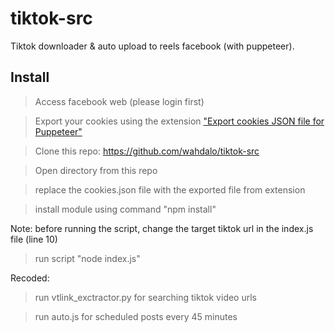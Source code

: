 # tiktok-src
Tiktok downloader &amp; auto upload to reels facebook (with puppeteer).

## Install
> Access facebook web (please login first)

> Export your cookies using the extension ["Export cookies JSON file for Puppeteer"](https://chrome.google.com/webstore/detail/%E3%82%AF%E3%83%83%E3%82%AD%E3%83%BCjson%E3%83%95%E3%82%A1%E3%82%A4%E3%83%AB%E5%87%BA%E5%8A%9B-for-puppet/nmckokihipjgplolmcmjakknndddifde)

> Clone this repo: https://github.com/wahdalo/tiktok-src

> Open directory from this repo

> replace the cookies.json file with the exported file from extension

> install module using command "npm install"

Note: before running the script, change the target tiktok url in the index.js file (line 10)
> run script "node index.js"

Recoded: 
> run vtlink_exctractor.py for searching tiktok video urls

> run auto.js for scheduled posts every 45 minutes
